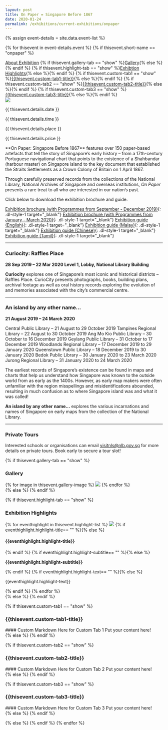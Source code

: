 ```yaml
---
layout: post
title: On Paper = Singapore Before 1867
date: 2020-01-24
permalink: /exhibitions/current-exhibitions/onpaper
---
```


{% assign event-details = site.data.event-list %}

{% for thisevent in event-details.event %}
{% if thisevent.short-name == "onpaper" %}
<div class="event-tab-area" style="background:url('/images/event-images{{ thisevent.details.tab-banner-image-link }}');">
  <div class="event-tab-list">
    <a href="#tab1">About Exhibition</a>
    {% if thisevent.gallery-tab == "show" %}<a href="#tab2">Gallery</a>{% else %}{% endif %}
    {% if thisevent.highlight-tab == "show" %}<a href="#tab3">Exhibtion Highlights</a>{% else %}{% endif %}
    {% if thisevent.custom-tab1 == "show" %}<a href="#tab4">{{thisevent.custom-tab1-title}}</a>{% else %}{% endif %}
    {% if thisevent.custom-tab2 == "show" %}<a href="#tab5">{{thisevent.custom-tab2-title}}</a>{% else %}{% endif %}
    {% if thisevent.custom-tab3 == "show" %}<a href="#tab6">{{thisevent.custom-tab3-title}}</a>{% else %}{% endif %}
  </div>
  <div class="tab-gradient-overlay"></div>
</div>
<div class="event-details-area">
  
  <div id="tab1">
    <div class="event-main-image-wrap">
      <img src="/images/event-images{{ thisevent.details.main-image-link }}">
      <div class="event-place-date-and-time">
        <p {% if thisevent.details.date == "nodata" %} class="hide" {% else %} class="detail-date-info" {% endif %}>{{ thisevent.details.date }}</p>
        <p {% if thisevent.details.time == "nodata" %} class="hide" {% else %} class="detail-time-info" {% endif %}>{{ thisevent.details.time }}</p>
        <p {% if thisevent.details.place == "nodata" %} class="hide" {% else %} class="detail-place-info" {% endif %}>{{ thisevent.details.place }}</p>
        <p {% if thisevent.details.price == "nodata" %} class="hide" {% else %} class="detail-price-info" {% endif %}>{{ thisevent.details.price }}</p>
      </div>
   </div>
   <div class="event-text-area" markdown="1">
<!-- ---------------------------------------------------CONTENT START HERE--------------------------------------------------------- -->
**On Paper: Singapore Before 1867** features over 150 paper-based artefacts that tell the story of Singapore’s early history – from a 17th-century Portuguese navigational chart that points to the existence of a Shahbandar (harbour master) on Singapore island to the key document that established the Straits Settlements as a Crown Colony of Britain on 1 April 1867.

Through carefully preserved records from the collections of the National Library, National Archives of Singapore and overseas institutions, *On Paper* presents a rare treat to all who are interested in our nation’s past.

Click below to download the exhibition brochure and guide.

[Exhibition brochure (with Programmes from September - December 2019)](/files/onpaper/On-Paper-eBrochure-Sep-Dec-2019.pdf){: .dl-style-1 target="_blank"}
[Exhibition brochure (with Programmes from January - March 2020)](/files/onpaper/On-Paper-eBrochure-2-Jan-Mar-2020.pdf){: .dl-style-1 target="_blank"}
[Exhibition guide (English)](/files/onpaper/NLB-On-Paper-exhibition-guide_EN.pdf){: .dl-style-1 target="_blank"}
[Exhibition guide (Malay)](/files/onpaper/NLB-On-Paper-exhibition-guide_MA.pdf){: .dl-style-1 target="_blank"}
[Exhibition guide (Chinese)](/files/onpaper/NLB-On-Paper-exhibition-guide_ZH.pdf){: .dl-style-1 target="_blank"}
[Exhibition guide (Tamil)](/files/onpaper/NLB-On-Paper-exhibition-guide_TA.pdf){: .dl-style-1 target="_blank"}

<hr>

### Curiocity: Raffles Place
**28 Sep 2019 – 22 Mar 2020
Level 1, Lobby, National Library Building**

**Curiocity** explores one of Singapore’s most iconic and historical districts – Raffles Place. CurioCity presents photographs, books, building plans, archival footage as well as oral history records exploring the evolution of and memories associated with the city’s commercial centre.

<hr>

### An island by any other name…
**21 August 2019 – 24 March 2020**

Central Public Library – 21 August to 29 October 2019
Tampines Regional Library – 22 August to 30 October 2019
Ang Mo Kio Public Library – 30 October to 16 December 2019
Geylang Public Library – 31 October to 17 December 2019
Woodlands Regional Library – 17 December 2019 to 29 January 2020
Queenstown Public Library – 18 December 2019 to 30 January 2020
Bedok Public Library – 30 January 2020 to 23 March 2020
Jurong Regional Library – 31 January 2020 to 24 March 2020

The earliest records of Singapore’s existence can be found in maps and charts that help us understand how Singapore was known to the outside world from as early as the 1400s. However, as early map makers were often unfamiliar with the region misspellings and misidentifications abounded, resulting in much confusion as to where Singapore island was and what it was called!

**An island by any other name…** explores the various incarnations and names of Singapore on early maps from the collection of the National Library.

<hr>

### Private Tours
Interested schools or organisations can email [visitnls@nlb.gov.sg](mailto:visitnls@nlb.gov.sg) for more details on private tours. Book early to secure a tour slot!
<!-- ------------------------------------------------------CONTENT END------------------------------------------------------------- -->
   </div>
  </div>
  
  {% if thisevent.gallery-tab == "show" %}
  <div id="tab2">
    <h3>Gallery</h3>
    <div class="event-gallery-wrap">
      {% for image in thisevent.gallery-image %}
         <img src="/images/event-images{{image.photo-link}}">
      {% endfor %}
    </div>
  </div>
  {% else %}
  {% endif %}
  
  {% if thisevent.highlight-tab == "show" %}
  <div id="tab3">
    <h3>Exhibition Highlights</h3>
    <div class="exhibition-highlights-wrap">
      {% for eventhighlight in thisevent.highlight-list %}
      <a href="/images/event-images{{eventhighlight.highlight-hires-image-link}}"><img src="/images/event-images{{eventhighlight.highlight-lowres-image-link}}"></a>
      {% if eventhighlight.highlight-title== "" %}{% else %}<h4>{{eventhighlight.highlight-title}}</h4>{% endif %}
      {% if eventhighlight.highlight-subtitle== "" %}{% else %}<p><strong>{{eventhighlight.highlight-subtitle}}</strong></p>{% endif %}
      {% if eventhighlight.highlight-text== "" %}{% else %}<p>{{eventhighlight.highlight-text}}</p>{% endif %}
      {% endfor %}
    </div>
  </div>
  {% else %}
  {% endif %}
  
  {% if thisevent.custom-tab1 == "show" %}
  <div id="tab4">
    <h3>{{thisevent.custom-tab1-title}}</h3>
    <div markdown="1">
<!-- ---------------------------------------------------CONTENT START HERE--------------------------------------------------------- -->
#### Custom Markdown Here for Custom Tab 1
Put your content here!
<!-- ------------------------------------------------------CONTENT END------------------------------------------------------------- -->
    </div>
  </div>
  {% else %}
  {% endif %}
  
  {% if thisevent.custom-tab2 == "show" %}
  <div id="tab5">
    <h3>{{thisevent.custom-tab2-title}}</h3>
    <div markdown="1">
<!-- ---------------------------------------------------CONTENT START HERE--------------------------------------------------------- -->
#### Custom Markdown Here for Custom Tab 2
Put your content here!
<!-- ------------------------------------------------------CONTENT END------------------------------------------------------------- -->
     </div>
  </div>
  {% else %}
  {% endif %}
  
  {% if thisevent.custom-tab3 == "show" %}
  <div id="tab6">
    <h3>{{thisevent.custom-tab3-title}}</h3>
    <div markdown="1">
<!-- ----------------------------------------------------CONTENT START HERE--------------------------------------------------------- -->
#### Custom Markdown Here for Custom Tab 3
Put your content here!
<!-- -------------------------------------------------------CONTENT END------------------------------------------------------------- -->
    </div>
  </div>
  {% else %}
  {% endif %}
  
  
</div>

{% else %}
{% endif %}
{% endfor %}

